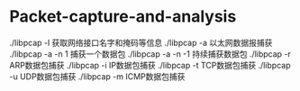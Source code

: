 # Packet-capture-and-analysis

./libpcap -l   获取网络接口名字和掩码等信息
./libpcap -a        以太网数据报捕获
./libpcap -a -n 1   捕获一个数据包
./libpcap -a -n -1  持续捕获数据包
./libpcap -r    ARP数据包捕获
./libpcap -i    IP数据包捕获
./libpcap -t    TCP数据包捕获
./libpcap -u    UDP数据包捕获
./libpcap -m    ICMP数据包捕获
